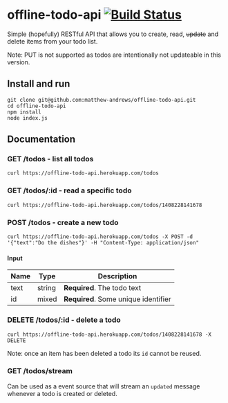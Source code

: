 # offline-todo-api [![Build Status](https://travis-ci.org/matthew-andrews/offline-todo-api.svg?branch=master)](https://travis-ci.org/matthew-andrews/offline-todo-api)

Simple (hopefully) RESTful API that allows you to create, read, ~~update~~ and delete items from your todo list.

Note: PUT is not supported as todos are intentionally not updateable in this version.

## Install and run

```
git clone git@github.com:matthew-andrews/offline-todo-api.git
cd offline-todo-api
npm install
node index.js
```

## Documentation

### GET /todos - list all todos

```
curl https://offline-todo-api.herokuapp.com/todos
```

### GET /todos/:id - read a specific todo

```
curl https://offline-todo-api.herokuapp.com/todos/1408228141678
```

### POST /todos - create a new todo

```
curl https://offline-todo-api.herokuapp.com/todos -X POST -d '{"text":"Do the dishes"}' -H "Content-Type: application/json"
```

#### Input

Name    | Type      | Description
------- | --------- | ------------------------------------
text    | string    | **Required**. The todo text
id      | mixed     | **Required**. Some unique identifier

### DELETE /todos/:id - delete a todo

```
curl https://offline-todo-api.herokuapp.com/todos/1408228141678 -X DELETE
```

Note: once an item has been deleted a todo its `id` cannot be reused.

### GET /todos/stream

Can be used as a event source that will stream an `updated` message whenever a todo is created or deleted.
